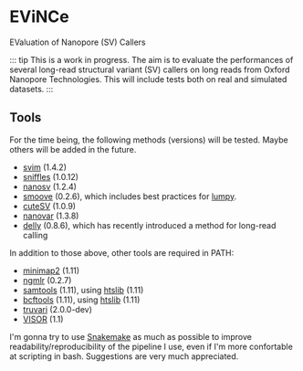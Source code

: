 # EViNCe
EValuation of Nanopore (SV) Callers


::: tip
This is a work in progress. The aim is to evaluate the performances of several long-read structural variant (SV) callers on long reads from Oxford Nanopore Technologies. This will include tests both on real and simulated datasets.
:::

## Tools

For the time being, the following methods (versions) will be tested. Maybe others will be added in the future.

- [svim](https://github.com/eldariont/svim) (1.4.2)
- [sniffles](https://github.com/fritzsedlazeck/Sniffles) (1.0.12)
- [nanosv](https://github.com/mroosmalen/nanosv) (1.2.4)
- [smoove](https://github.com/brentp/smoove) (0.2.6), which includes best practices for [lumpy](https://github.com/arq5x/lumpy-sv).
- [cuteSV](https://github.com/tjiangHIT/cuteSV) (1.0.9)
- [nanovar](https://github.com/cytham/nanovar) (1.3.8)
- [delly](https://github.com/dellytools/delly) (0.8.6), which has recently introduced a method for long-read calling

In addition to those above, other tools are required in PATH:

- [minimap2](https://github.com/lh3/minimap2) (1.11)
- [ngmlr](https://github.com/philres/ngmlr) (0.2.7)
- [samtools](https://github.com/samtools/samtools) (1.11), using [htslib](https://github.com/samtools/htslib) (1.11)
- [bcftools](https://github.com/samtools/bcftools) (1.11), using [htslib](https://github.com/samtools/htslib) (1.11)
- [truvari](https://github.com/spiralgenetics/truvari) (2.0.0-dev)
- [VISOR](https://github.com/davidebolo1993/VISOR) (1.1)

I'm gonna try to use [Snakemake](https://snakemake.readthedocs.io/en/stable) as much as possible to improve readability/reproducibility of the pipeline I use, even if I'm more confortable at scripting in bash. Suggestions are very much appreciated.